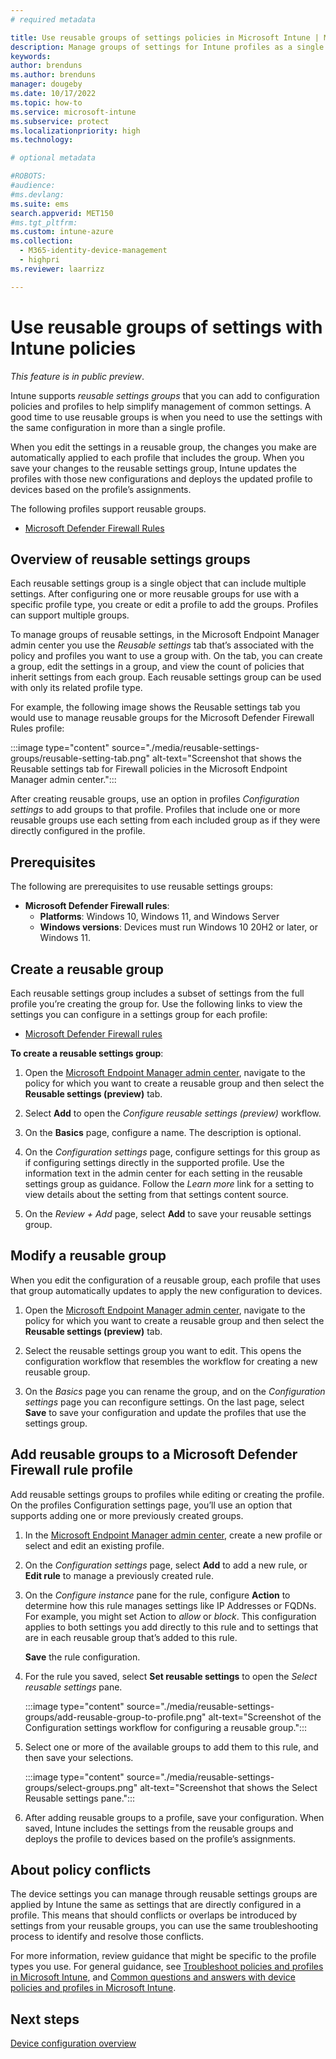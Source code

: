 ```yaml
---
# required metadata

title: Use reusable groups of settings policies in Microsoft Intune | Microsoft Docs
description: Manage groups of settings for Intune profiles as a single object and then add that settings group object to multiple profile instances. Later changes to the settings group are automatically applied to each profile that includes the reusable settings group.
keywords:
author: brenduns
ms.author: brenduns
manager: dougeby
ms.date: 10/17/2022
ms.topic: how-to
ms.service: microsoft-intune
ms.subservice: protect
ms.localizationpriority: high
ms.technology:

# optional metadata

#ROBOTS:
#audience:
#ms.devlang:
ms.suite: ems
search.appverid: MET150
#ms.tgt_pltfrm:
ms.custom: intune-azure
ms.collection: 
  - M365-identity-device-management
  - highpri
ms.reviewer: laarrizz

---
```


# Use reusable groups of settings with Intune policies

*This feature is in public preview*.

Intune supports *reusable settings groups* that you can add to configuration policies and profiles to help simplify management of common settings. A good time to use reusable groups is when you need to use the settings with the same configuration in more than a single profile.

When you edit the settings in a reusable group, the changes you make are automatically applied to each profile that includes the group. When you save your changes to the reusable settings group, Intune updates the profiles with those new configurations and deploys the updated profile to devices based on the profile’s assignments.

The following profiles support reusable groups.

- [Microsoft Defender Firewall Rules](../protect/endpoint-security-firewall-policy.md#firewall-profiles)

## Overview of reusable settings groups

Each reusable settings group is a single object that can include multiple settings. After configuring one or more reusable groups for use with a specific profile type, you create or edit a profile to add the groups. Profiles can support multiple groups.

To manage groups of reusable settings, in the Microsoft Endpoint Manager admin center you use the *Reusable settings* tab that’s associated with the policy and profiles you want to use a group with. On the tab, you can create a group, edit the settings in a group, and view the count of policies that inherit settings from each group. Each reusable settings group can be used with only its related profile type.

For example, the following image shows the Reusable settings tab you would use to manage reusable groups for the Microsoft Defender Firewall Rules profile:

:::image type="content" source="./media/reusable-settings-groups/reusable-setting-tab.png" alt-text="Screenshot that shows the Reusable settings tab for Firewall policies in the Microsoft Endpoint Manager admin center.":::

After creating reusable groups, use an option in profiles *Configuration settings* to add groups to that profile. Profiles that include one or more reusable groups use each setting from each included group as if they were directly configured in the profile.

## Prerequisites

The following are prerequisites to use reusable settings groups:

- **Microsoft Defender Firewall rules**:  
  - **Platforms**: Windows 10, Windows 11, and Windows Server
  - **Windows versions**: Devices must run Windows 10 20H2 or later, or Windows 11.

## Create a reusable group

Each reusable settings group includes a subset of settings from the full profile you’re creating the group for. Use the following links to view the settings you can configure in a settings group for each profile:

- [Microsoft Defender Firewall rules](../protect/endpoint-security-firewall-policy.md#add-reusable-settings-groups-to-profiles-for-firewall-rules)

**To create a reusable settings group**:

1. Open the [Microsoft Endpoint Manager admin center](https://go.microsoft.com/fwlink/?linkid=2109431), navigate to the policy for which you want to create a reusable group and then select the **Reusable settings (preview)** tab.

2. Select **Add** to open the *Configure reusable settings (preview)* workflow.

3. On the **Basics** page, configure a name. The description is optional.

4. On the *Configuration settings* page, configure settings for this group as if configuring settings directly in the supported profile. Use the information text in the admin center for each setting in the reusable settings group as guidance. Follow the *Learn more* link for a setting to view details about the setting from that settings content source.

5. On the *Review + Add* page, select **Add** to save your reusable settings group.

## Modify a reusable group

When you edit the configuration of a reusable group, each profile that uses that group automatically updates to apply the new configuration to devices.

1. Open the [Microsoft Endpoint Manager admin center](https://go.microsoft.com/fwlink/?linkid=2109431), navigate to the policy for which you want to create a reusable group and then select the **Reusable settings (preview)** tab.

2. Select the reusable settings group you want to edit. This opens the configuration workflow that resembles the workflow for creating a new reusable group.

3. On the *Basics* page you can rename the group, and on the *Configuration settings* page you can reconfigure settings. On the last page, select **Save** to save your configuration and update the profiles that use the settings group.

## Add reusable groups to a Microsoft Defender Firewall rule profile

Add reusable settings groups to profiles while editing or creating the profile. On the profiles Configuration settings page, you’ll use an option that supports adding one or more previously created groups.

1. In the [Microsoft Endpoint Manager admin center](https://go.microsoft.com/fwlink/?linkid=2109431), create a new profile or select and edit an existing profile.

2. On the *Configuration settings* page, select **Add** to add a new rule, or **Edit rule** to manage a previously created rule.

3. On the *Configure instance* pane for the rule, configure **Action** to determine how this rule manages settings like IP Addresses or FQDNs. For example, you might set Action to *allow* or *block*. This configuration applies to both settings you add directly to this rule and to settings that are in each reusable group that’s added to this rule.

   **Save** the rule configuration.

4. For the rule you saved, select **Set reusable settings** to open the *Select reusable settings* pane.

   :::image type="content" source="./media/reusable-settings-groups/add-reusable-group-to-profile.png" alt-text="Screenshot of the Configuration settings workflow for configuring a reusable group.":::

5. Select one or more of the available groups to add them to this rule, and then save your selections.

   :::image type="content" source="./media/reusable-settings-groups/select-groups.png" alt-text="Screenshot that shows the Select Reusable settings pane.":::

6. After adding reusable groups to a profile, save your configuration. When saved, Intune includes the settings from the reusable groups and deploys the profile to devices based on the profile’s assignments.

## About policy conflicts

The device settings you can manage through reusable settings groups are applied by Intune the same as settings that are directly configured in a profile. This means that should conflicts or overlaps be introduced by settings from your reusable groups, you can use the same troubleshooting process to identify and resolve those conflicts.

For more information, review guidance that might be specific to the profile types you use. For general guidance, see [Troubleshoot policies and profiles in Microsoft Intune](/troubleshoot/mem/intune/troubleshoot-policies-in-microsoft-intune), and [Common questions and answers with device policies and profiles in Microsoft Intune](../configuration/device-profile-troubleshoot.md).

## Next steps

[Device configuration overview](../configuration/device-profiles.md)
